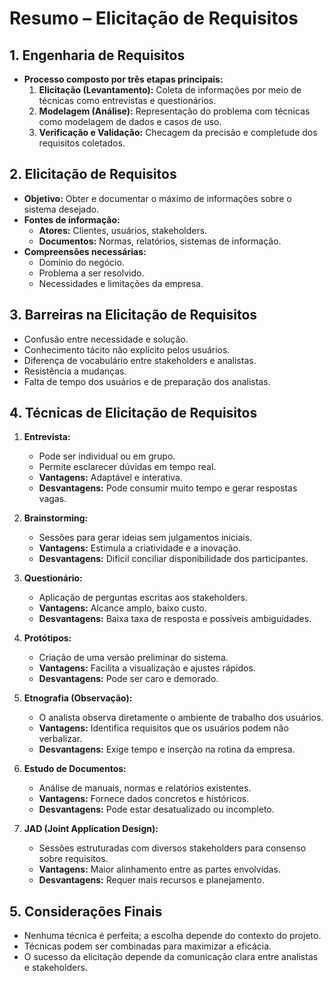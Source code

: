 # **Resumo – Elicitação de Requisitos**

## **1. Engenharia de Requisitos**
- **Processo composto por três etapas principais:**
  1. **Elicitação (Levantamento):** Coleta de informações por meio de técnicas como entrevistas e questionários.
  2. **Modelagem (Análise):** Representação do problema com técnicas como modelagem de dados e casos de uso.
  3. **Verificação e Validação:** Checagem da precisão e completude dos requisitos coletados.

## **2. Elicitação de Requisitos**
- **Objetivo:** Obter e documentar o máximo de informações sobre o sistema desejado.
- **Fontes de informação:**
  - **Atores:** Clientes, usuários, stakeholders.
  - **Documentos:** Normas, relatórios, sistemas de informação.
- **Compreensões necessárias:**
  - Domínio do negócio.
  - Problema a ser resolvido.
  - Necessidades e limitações da empresa.

## **3. Barreiras na Elicitação de Requisitos**
- Confusão entre necessidade e solução.
- Conhecimento tácito não explícito pelos usuários.
- Diferença de vocabulário entre stakeholders e analistas.
- Resistência a mudanças.
- Falta de tempo dos usuários e de preparação dos analistas.

## **4. Técnicas de Elicitação de Requisitos**
1. **Entrevista:**
   - Pode ser individual ou em grupo.
   - Permite esclarecer dúvidas em tempo real.
   - **Vantagens:** Adaptável e interativa.
   - **Desvantagens:** Pode consumir muito tempo e gerar respostas vagas.

2. **Brainstorming:**
   - Sessões para gerar ideias sem julgamentos iniciais.
   - **Vantagens:** Estimula a criatividade e a inovação.
   - **Desvantagens:** Difícil conciliar disponibilidade dos participantes.

3. **Questionário:**
   - Aplicação de perguntas escritas aos stakeholders.
   - **Vantagens:** Alcance amplo, baixo custo.
   - **Desvantagens:** Baixa taxa de resposta e possíveis ambiguidades.

4. **Protótipos:**
   - Criação de uma versão preliminar do sistema.
   - **Vantagens:** Facilita a visualização e ajustes rápidos.
   - **Desvantagens:** Pode ser caro e demorado.

5. **Etnografia (Observação):**
   - O analista observa diretamente o ambiente de trabalho dos usuários.
   - **Vantagens:** Identifica requisitos que os usuários podem não verbalizar.
   - **Desvantagens:** Exige tempo e inserção na rotina da empresa.

6. **Estudo de Documentos:**
   - Análise de manuais, normas e relatórios existentes.
   - **Vantagens:** Fornece dados concretos e históricos.
   - **Desvantagens:** Pode estar desatualizado ou incompleto.

7. **JAD (Joint Application Design):**
   - Sessões estruturadas com diversos stakeholders para consenso sobre requisitos.
   - **Vantagens:** Maior alinhamento entre as partes envolvidas.
   - **Desvantagens:** Requer mais recursos e planejamento.

## **5. Considerações Finais**
- Nenhuma técnica é perfeita; a escolha depende do contexto do projeto.
- Técnicas podem ser combinadas para maximizar a eficácia.
- O sucesso da elicitação depende da comunicação clara entre analistas e stakeholders.
